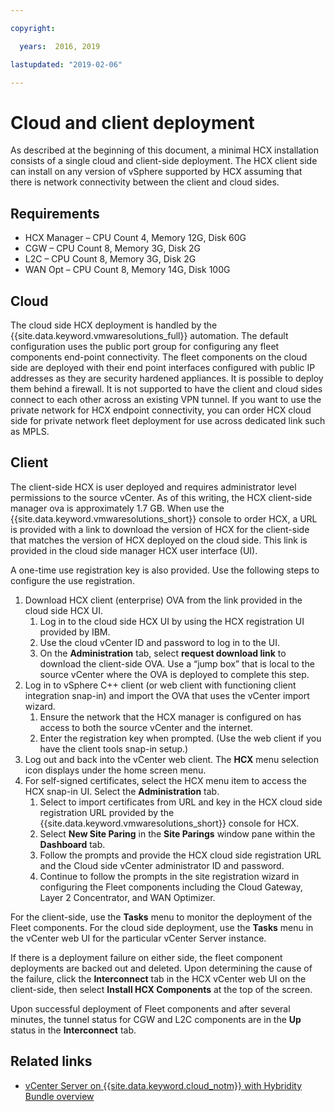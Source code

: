 ```yaml
---

copyright:

  years:  2016, 2019

lastupdated: "2019-02-06"

---
```


# Cloud and client deployment

As described at the beginning of this document, a minimal HCX installation
consists of a single cloud and client-side deployment. The HCX client
side can install on any version of vSphere supported by HCX assuming that
there is network connectivity between the client and cloud sides.

## Requirements
- HCX Manager – CPU Count 4, Memory 12G, Disk 60G
- CGW – CPU Count 8, Memory 3G, Disk 2G
- L2C – CPU Count 8, Memory 3G, Disk 2G
- WAN Opt – CPU Count 8, Memory 14G, Disk 100G

##	Cloud

The cloud side HCX deployment is handled by the {{site.data.keyword.vmwaresolutions_full}} automation. The default configuration uses the public port
group for configuring any fleet components end-point connectivity. The
fleet components on the cloud side are deployed with their end point
interfaces configured with public IP addresses as they are security hardened
appliances. It is possible to deploy them behind a firewall. It is not
supported to have the client and cloud sides connect to
each other across an existing VPN tunnel. If you want to use
the private network for HCX endpoint connectivity, you can order HCX
cloud side for private network fleet deployment for use across dedicated
link such as MPLS.

## Client

The client-side HCX is user deployed and requires administrator
level permissions to the source vCenter. As of this writing, the HCX
client-side manager ova is approximately 1.7 GB. When use the {{site.data.keyword.vmwaresolutions_short}} console to order
HCX, a URL is provided with
a link to download the version of HCX for the client-side that matches
the version of HCX deployed on the cloud side. This link is provided in
the cloud side manager HCX user interface (UI).

A one-time use registration key is also provided. Use the following steps to configure the use registration.

1. Download HCX client (enterprise) OVA from the link provided in the
cloud side HCX UI.
    1. Log in to the cloud side HCX UI by using the HCX registration UI provided by IBM.
    2. Use the cloud vCenter ID and password to log in to the UI.
    3. On the **Administration** tab, select **request download link** to download the client-side OVA. Use a “jump box” that is local to the source vCenter where the OVA is deployed to complete this step.
2. Log in to vSphere C++ client (or web client with functioning client integration snap-in) and import the OVA that uses the vCenter import wizard.
    1. Ensure the network that the HCX manager is configured on has access to both the source vCenter and the internet.  
    2. Enter the registration key when prompted. (Use the web client if you have the client tools snap-in setup.)  
3. Log out and back into the vCenter web client. The **HCX** menu selection icon displays under the home screen menu.
4. For self-signed certificates, select the HCX menu item to access the HCX snap-in UI. Select the **Administration** tab.
    1. Select to import certificates from URL and key in the HCX cloud side registration URL provided by the {{site.data.keyword.vmwaresolutions_short}} console for HCX.
    2. Select **New Site Paring** in the **Site Parings** window pane within the **Dashboard** tab.
    3. Follow the prompts and provide the HCX cloud side registration URL and the Cloud side vCenter administrator ID and password.
    4. Continue to follow the prompts in the site registration wizard in configuring the Fleet components including the Cloud Gateway, Layer 2 Concentrator, and WAN Optimizer.  

For the client-side, use the **Tasks** menu to monitor the deployment of the Fleet components. For the cloud side deployment, use the **Tasks** menu in the vCenter web UI for the particular vCenter Server instance.

If there is a deployment failure on
either side, the fleet component deployments are backed out and
deleted. Upon determining the cause of the failure, click the **Interconnect** tab in the HCX vCenter web UI on the client-side, then
select **Install HCX Components** at the top of the screen.

Upon successful deployment of Fleet components and after several
minutes, the tunnel status for CGW and L2C components are in the **Up** status in the **Interconnect** tab.

## Related links

* [vCenter Server on {{site.data.keyword.cloud_notm}} with Hybridity Bundle
overview](/docs/services/vmwaresolutions/archiref/vcs?topic=vmware-solutions-vcenter-server-on-ibm-cloud-with-hybridity-bundle-overview)   
